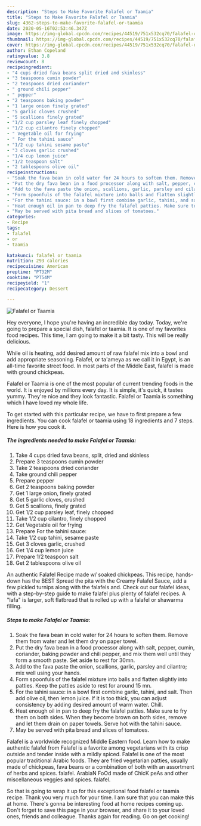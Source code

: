 ```yaml
---
description: "Steps to Make Favorite Falafel or Taamia"
title: "Steps to Make Favorite Falafel or Taamia"
slug: 4362-steps-to-make-favorite-falafel-or-taamia
date: 2020-05-16T02:53:46.347Z
image: https://img-global.cpcdn.com/recipes/44519/751x532cq70/falafel-or-taamia-recipe-main-photo.jpg
thumbnail: https://img-global.cpcdn.com/recipes/44519/751x532cq70/falafel-or-taamia-recipe-main-photo.jpg
cover: https://img-global.cpcdn.com/recipes/44519/751x532cq70/falafel-or-taamia-recipe-main-photo.jpg
author: Ethan Copeland
ratingvalue: 3.8
reviewcount: 8
recipeingredient:
- "4 cups dried fava beans split dried and skinless"
- "3 teaspoons cumin powder"
- "2 teaspoons dried coriander"
- " ground chili pepper"
- " pepper"
- "2 teaspoons baking powder"
- "1 large onion finely grated"
- "5 garlic cloves crushed"
- "5 scallions finely grated"
- "1/2 cup parsley leaf finely chopped"
- "1/2 cup cilantro finely chopped"
- " Vegetable oil for frying"
- " For the tahini sauce"
- "1/2 cup tahini sesame paste"
- "3 cloves garlic crushed"
- "1/4 cup lemon juice"
- "1/2 teaspoon salt"
- "2 tablespoons olive oil"
recipeinstructions:
- "Soak the fava bean in cold water for 24 hours to soften them. Remove them from water and let them dry on paper towel."
- "Put the dry fava bean in a food processor along with salt, pepper, cumin, coriander, baking powder and chili pepper, and mix them well until they form a smooth paste. Set aside to rest for 30mn."
- "Add to the fava paste the onion, scallions, garlic, parsley and cilantro; mix well using your hands."
- "Form spoonfuls of the falafel mixture into balls and flatten slightly into patties. Keep the patties aside to rest for around 15 mn."
- "For the tahini sauce: in a bowl first combine garlic, tahini, and salt. Then add olive oil, then lemon juice. If it is too thick, you can adjust consistency by adding desired amount of warm water. Chill."
- "Heat enough oil in pan to deep fry the falafel patties. Make sure to fry them on both sides. When they become brown on both sides, remove and let them drain on paper towels. Serve hot with the tahini sauce."
- "May be served with pita bread and slices of tomatoes."
categories:
- Recipe
tags:
- falafel
- or
- taamia

katakunci: falafel or taamia 
nutrition: 293 calories
recipecuisine: American
preptime: "PT32M"
cooktime: "PT54M"
recipeyield: "1"
recipecategory: Dessert

---
```



![Falafel or Taamia](https://img-global.cpcdn.com/recipes/44519/751x532cq70/falafel-or-taamia-recipe-main-photo.jpg)

Hey everyone, I hope you're having an incredible day today. Today, we're going to prepare a special dish, falafel or taamia. It is one of my favorites food recipes. This time, I am going to make it a bit tasty. This will be really delicious.

While oil is heating, add desired amount of raw falafel mix into a bowl and add appropriate seasoning. Falafel, or ta&#39;ameya as we call it in Egypt, is an all-time favorite street food. In most parts of the Middle East, falafel is made with ground chickpeas.

Falafel or Taamia is one of the most popular of current trending foods in the world. It is enjoyed by millions every day. It is simple, it's quick, it tastes yummy. They're nice and they look fantastic. Falafel or Taamia is something which I have loved my whole life.


To get started with this particular recipe, we have to first prepare a few ingredients. You can cook falafel or taamia using 18 ingredients and 7 steps. Here is how you cook it.

<!--inarticleads1-->

##### The ingredients needed to make Falafel or Taamia:

1. Take 4 cups dried fava beans, split, dried and skinless
1. Prepare 3 teaspoons cumin powder
1. Take 2 teaspoons dried coriander
1. Take  ground chili pepper
1. Prepare  pepper
1. Get 2 teaspoons baking powder
1. Get 1 large onion, finely grated
1. Get 5 garlic cloves, crushed
1. Get 5 scallions, finely grated
1. Get 1/2 cup parsley leaf, finely chopped
1. Take 1/2 cup cilantro, finely chopped
1. Get  Vegetable oil for frying
1. Prepare  For the tahini sauce:
1. Take 1/2 cup tahini, sesame paste
1. Get 3 cloves garlic, crushed
1. Get 1/4 cup lemon juice
1. Prepare 1/2 teaspoon salt
1. Get 2 tablespoons olive oil


An authentic Falafel Recipe made w/ soaked chickpeas. This recipe, hands-down has the BEST Spread the pita with the Creamy Falafel Sauce, add a few pickled turnips along with the falafels and. Check out our falafel ideas, with a step-by-step guide to make falafel plus plenty of falafel recipes. A &#34;lafa&#34; is larger, soft flatbread that is rolled up with a falafel or shawarma filling. 

<!--inarticleads2-->

##### Steps to make Falafel or Taamia:

1. Soak the fava bean in cold water for 24 hours to soften them. Remove them from water and let them dry on paper towel.
1. Put the dry fava bean in a food processor along with salt, pepper, cumin, coriander, baking powder and chili pepper, and mix them well until they form a smooth paste. Set aside to rest for 30mn.
1. Add to the fava paste the onion, scallions, garlic, parsley and cilantro; mix well using your hands.
1. Form spoonfuls of the falafel mixture into balls and flatten slightly into patties. Keep the patties aside to rest for around 15 mn.
1. For the tahini sauce: in a bowl first combine garlic, tahini, and salt. Then add olive oil, then lemon juice. If it is too thick, you can adjust consistency by adding desired amount of warm water. Chill.
1. Heat enough oil in pan to deep fry the falafel patties. Make sure to fry them on both sides. When they become brown on both sides, remove and let them drain on paper towels. Serve hot with the tahini sauce.
1. May be served with pita bread and slices of tomatoes.


Falafel is a worldwide recognized Middle Eastern food. Learn how to make authentic falafel from Falafel is a favorite among vegetarians with its crisp outside and tender inside with a mildly spiced. Falafel is one of the most popular traditional Arabic foods. They are fried vegetarian patties, usually made of chickpeas, fava beans or a combination of both with an assortment of herbs and spices. falafel. ArabiaN FoOd made of ChicK peAs and other miscellaneous veggies and spices. falafel. 

So that is going to wrap it up for this exceptional food falafel or taamia recipe. Thank you very much for your time. I am sure that you can make this at home. There's gonna be interesting food at home recipes coming up. Don't forget to save this page in your browser, and share it to your loved ones, friends and colleague. Thanks again for reading. Go on get cooking!

